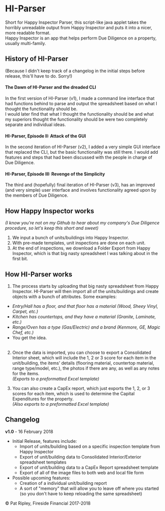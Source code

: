# HI-Parser
Short for Happy Inspector Parser, this script-like java applet takes the horribly unreadable output from Happy Inspector and puts it into a nicer, more readable format.<br/>
Happy Inspector is an app that helps perform Due Diligence on a property, usually multi-family.

## History of HI-Parser
(Because I didn't keep track of a changelog in the initial steps before release, this'll have to do.  Sorry!)

#### The Dawn of HI-Parser and the dreaded CLI
In the first version of HI-Parser (v1), I made a command line interface that had functions behind to parse and output the spreadsheet based on what I thought the functionality should be.<br/>
I would later find that what I thought the functionality should be and what my superiors thought the functionality should be were two completely separate and individual ideas.

#### HI-Parser, Episode II: Attack of the GUI
In the second iteration of HI-Parser (v2), I added a very simple GUI interface that replaced the CLI, but the basic functionality was still there.  I would add features and steps that had been discussed with the people in charge of Due Diligence.

#### HI-Parser, Episode III: Revenge of the Simplicity
The third and (hopefully) final iteration of HI-Parser (v3), has an improved (and very simple) user interface and involves functionality agreed upon by the members of Due Diligence.

## How Happy Inspector works
*(I know you're not on my Github to hear about my company's Due Diligence procedure, so let's keep this short and sweet)*

1.  We input a bunch of units/buildings into Happy Inspector.
2.  With pre-made templates, unit inspections are done on each unit.
3.  At the end of inspections, we download a Folder Export from Happy Inspector, which is that big nasty spreadsheet I was talking about in the first bit.

## How HI-Parser works

1.  The process starts by uploading that big nasty spreadsheet from Happy Inspector.  HI-Parser will then import all of the units/buildings and create objects with a bunch of attributes.  Some examples:

  * *Entry/Hall has a floor, and that floor has a material (Wood, Sheey Vinyl, Carpet, etc.)*<br/>
  * *Kitchen has countertops, and they have a material (Granite, Laminate, etc.)*<br/>
  * *Range/Oven has a type (Gas/Electric) and a brand (Kenmore, GE, Magic Chef, etc.)* <br/>
  * You get the idea.<br/><br/>

2.  Once the data is imported, you can choose to export a Consolidated Interior sheet, which will include the 1, 2 or 3 score for each item in the unit/building, the items' details (flooring material, countertop material, range type/model, etc.), the photos if there are any, as well as any notes for the items.<br/>
*(Exports to a preformatted Excel template)*

3.  You can also create a CapEx report, which just exports the 1, 2, or 3 scores for each item, which is used to determine the Capital Expenditures for the property.<br/>
*(Also exports to a preformatted Excel template)*

## Changelog
  **v1.0** - 16 February 2018
  * Initial Release, features include:
    * Import of units/building based on a specific inspection template from Happy Inspector
    * Export of unit/building data to Consolidated Interior/Exterior spreadsheet templates
    * Export of unit/building data to a CapEx Report spreadsheet template
    * Export of all of the image files to both web and local file form
  * Possible upcoming features:
    * Creation of a individual unit/building report
    * A sort of "memory" that will allow you to leave off where you started (so you don't have to keep reloading the same spreadsheet)

&copy; Pat Ripley, Fireside Financial 2017-2018
